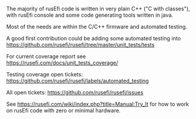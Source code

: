 The majority of rusEfi code is written in very plain C++ ("C with classes"), with rusEfi console and some code generating
tools written in java.

Most of the needs are within the C/C++ firmware and automated testing. 

A good first contribution could be adding some automated testing into https://github.com/rusefi/rusefi/tree/master/unit_tests/tests

For current coverage report see https://rusefi.com/docs/unit_tests_coverage/

Testing coverage open tickets: https://github.com/rusefi/rusefi/labels/automated_testing

All open tickets: https://github.com/rusefi/rusefi/issues

See https://rusefi.com/wiki/index.php?title=Manual:Try_It for how to work on rusEfi code with zero or minimal hardware.